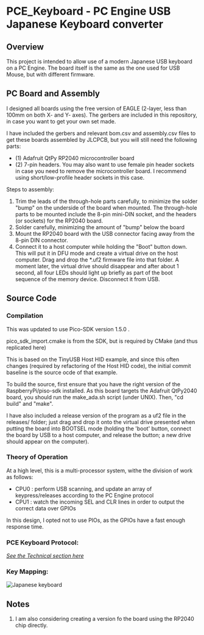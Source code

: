 # PCE_Keyboard - PC Engine USB Japanese Keyboard converter

## Overview

This project is intended to allow use of a modern Japanese USB keyboard on a PC Engine.
The board itself is the same as the one used for USB Mouse, but with different firmware.


## PC Board and Assembly

I designed all boards using the free version of EAGLE (2-layer, less than 100mm on both X- and Y- axes).
The gerbers are included in this repository, in case you want to get your own set made.

I have included the gerbers and relevant bom.csv and assembly.csv files to get these boards
assembled by JLCPCB, but you will still need the following parts:
- (1) Adafruit QtPy RP2040 microcontroller board
- (2) 7-pin headers.  You may also want to use female pin header sockets in case you need to remove the microcontroller board.
I recommend using short/low-profile header sockets in this case.

Steps to assembly:
1. Trim the leads of the through-hole parts carefully, to minimize the solder "bump" on the underside of the board when mounted.
The through-hole parts to be mounted include the 8-pin mini-DIN socket, and the headers (or sockets) for the RP2040 board.
2. Solder carefully, minimizing the amount of "bump" below the board
3. Mount the RP2040 board with the USB connector facing away from the 8-pin DIN connector.
4. Connect it to a host computer while holding the "Boot" button down.  This will put it in DFU mode and create a virtual drive
on the host computer.  Drag and drop the *.uf2 firmware file into that folder.  A moment later, the virtual drive should disappear
and after about 1 second, all four LEDs should light up briefly as part of the boot sequence of the memory device.  Disconnect it from USB.


## Source Code

### Compilation

This was updated to use Pico-SDK version 1.5.0 .

pico_sdk_import.cmake is from the SDK, but is required by CMake (and thus replicated here)

This is based on the TinyUSB Host HID example, and since this often changes (required by refactoring of
the Host HID code), the initial commit baseline is the source ocde of that example.

To build the source, first ensure that you have the right version of the RaspberryPi/piso-sdk installed.
As this board targets the Adafruit QtPy2040 board, you should run the make_ada.sh script (under UNIX).
Then, "cd build" and "make".

I have also included a release version of the program as a uf2 file in the releases/ folder; just drag and drop it
onto the virtual drive presented when putting the board into BOOTSEL mode (holding the 'boot' button, connect the
board by USB to a host computer, and release the button; a new drive should appear on the computer).

### Theory of Operation

At a high level, this is a multi-processor system, withe the division of work as follows:
- CPU0 : perform USB scanning, and update an array of keypress/releases according to the PC Engine protocol
- CPU1 : watch the incoming SEL and CLR lines in order to output the correct data over GPIOs

In this design, I opted not to use PIOs, as the GPIOs have a fast enough response time.


### PCE Keyboard Protocol:

[_See the Technical section here_](../Technical.md)

### Key Mapping:

![Japanese keyboard](../images/JPN_USB_Keybd.jpg)


## Notes

1. I am also considering creating a version fo the board using the RP2040 chip directly.
